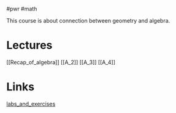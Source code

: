 #pwr #math

This course is about connection between geometry and algebra.
# Lectures
[[Recap_of_algebra]]
[[A_2]]
[[A_3]]
[[A_4]]
# Links
[labs_and_exercises](https://cs.pwr.edu.pl/cichon/2023_24_b/Algebra.php)
